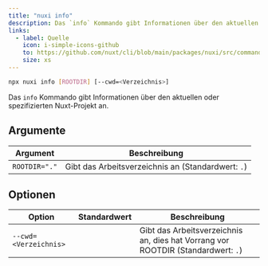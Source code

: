 ```yaml
---
title: "nuxi info"
description: Das `info` Kommando gibt Informationen über den aktuellen oder spezifizierten Nuxt-Projekt an.
links:
  - label: Quelle
    icon: i-simple-icons-github
    to: https://github.com/nuxt/cli/blob/main/packages/nuxi/src/commands/info.ts
    size: xs
---
```


<!--info-cmd-->
```bash [Terminal]
npx nuxi info [ROOTDIR] [--cwd=<Verzeichnis>]
```
<!--/info-cmd-->

Das `info` Kommando gibt Informationen über den aktuellen oder spezifizierten Nuxt-Projekt an.

## Argumente

<!--info-args-->
Argument | Beschreibung
--- | ---
`ROOTDIR="."` | Gibt das Arbeitsverzeichnis an (Standardwert: `.`)
<!--/info-args-->

## Optionen

<!--info-opts-->
Option | Standardwert | Beschreibung
--- | --- | ---
`--cwd=<Verzeichnis>` |  | Gibt das Arbeitsverzeichnis an, dies hat Vorrang vor ROOTDIR (Standardwert: `.`)
<!--/info-opts-->